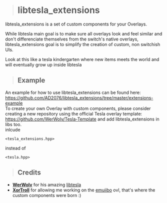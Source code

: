 > # libtesla_extensions

<p align="center">

libtesla_extensions is a set of custom components for your Overlays. 

While libtesla main goal is to make sure all overlays look and feel similar and don't differenciate themselves from the switch's native overlays, libtesla_extensions goal is to simplify the creation of custom, non switchish UIs.

Look at this like a tesla kindergarten where new items meets the world and will eventually grow up inside libtesla
</p>

> ## Example

An example for how to use libtesla_extensions can be found here: https://github.com/AD2076/libtesla_extensions/tree/master/extensions-example
<br>To create your own Overlay with custom components, please consider creating a new repository using the official Tesla overlay template: https://github.com/WerWolv/Tesla-Template and add libtesla_extensions in libs too.
<br>inlcude

    <tesla_extensions.hpp>
instead of

    <tesla.hpp>

> ## Credits

- [**WerWolv**](https://github.com/WerWolv) for his amazing [libtesla](https://github.com/WerWolv/libtesla)
- [**XorTroll**](https://github.com/XorTroll) for allowing me working on the [emuiibo](https://github.com/XorTroll/emuiibo) ovl, that's where the custom components were born :)


